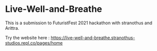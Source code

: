 # Live-Well-and-Breathe
This is a submission to FuturistFest 2021 hackathon with stranothus and Arittra.

Try the website here :
https://live-well-and-breathe.stranothus-studios.repl.co/pages/home
